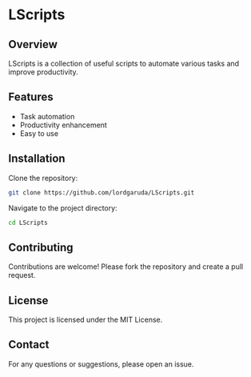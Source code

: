 # LScripts

## Overview
LScripts is a collection of useful scripts to automate various tasks and improve productivity.

## Features
- Task automation
- Productivity enhancement
- Easy to use

## Installation
Clone the repository:
```bash
git clone https://github.com/lordgaruda/LScripts.git
```

Navigate to the project directory:
```bash
cd LScripts
```

## Contributing
Contributions are welcome! Please fork the repository and create a pull request.

## License
This project is licensed under the MIT License.

## Contact
For any questions or suggestions, please open an issue.
